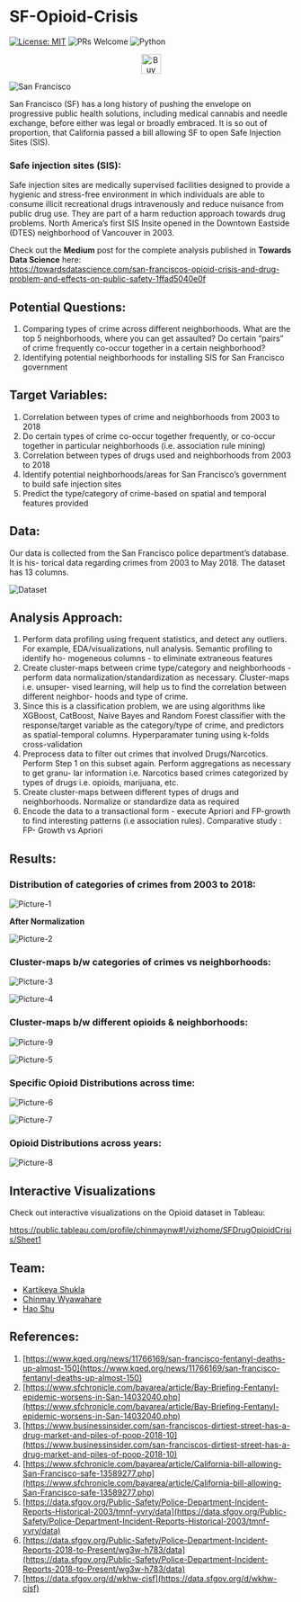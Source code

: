 # SF-Opioid-Crisis

[![License: MIT](https://img.shields.io/badge/License-MIT-green.svg)](https://opensource.org/licenses/MIT)
![PRs Welcome](https://img.shields.io/badge/PRs-welcome-brightgreen) 
![Python](https://upload.wikimedia.org/wikipedia/commons/3/34/Blue_Python_3.6_Shield_Badge.svg)

<p align="center">
    <a href="https://www.buymeacoffee.com/wyavs" target="_blank"><img src="https://cdn.buymeacoffee.com/buttons/default-orange.png" alt="Buy Me A Coffee" height="35px"></a>
</p>


![San Francisco](https://github.com/gandalf1819/SF-Opioid-Crisis/blob/master/sf-crisis.png)

San Francisco (SF) has a long history of pushing the envelope on progressive public health solutions, including medical cannabis and needle exchange, before either was legal or broadly embraced. It is so out of proportion, that California passed a bill allowing SF to open Safe Injection Sites (SIS).

### Safe injection sites (SIS):

Safe injection sites are medically supervised facilities designed to provide a hygienic and stress-free environment in which individuals are able to consume illicit recreational drugs intravenously and reduce nuisance from public drug use. They are part of a harm reduction approach towards drug problems. North America’s first SIS Insite opened in the Downtown Eastside (DTES) neighborhood of Vancouver in 2003.

Check out the **Medium** post for the complete analysis published in **Towards Data Science** here:<br> 
https://towardsdatascience.com/san-franciscos-opioid-crisis-and-drug-problem-and-effects-on-public-safety-1ffad5040e0f

## Potential Questions:

1. Comparing types of crime across different neighborhoods. What are the top 5 neighborhoods, where you can get assaulted? Do certain “pairs” of crime frequently co-occur together in a certain neighborhood?
2. Identifying potential neighborhoods for installing SIS for San Francisco government

## Target Variables:

1. Correlation between types of crime and neighborhoods from 2003 to 2018
2. Do certain types of crime co-occur together frequently, or co-occur together in particular neighborhoods (i.e. association rule mining)
3. Correlation between types of drugs used and neighborhoods from 2003 to 2018
4. Identify potential neighborhoods/areas for San Francisco’s government to build safe injection sites
5. Predict the type/category of crime-based on spatial and temporal features provided

## Data:

Our data is collected from the San Francisco police department’s database. It is his- torical data regarding crimes from 2003 to May 2018. The dataset has 13 columns.

![Dataset](https://github.com/gandalf1819/SF-Opioid-Crisis/blob/master/Dataset-information.png)

## Analysis Approach:

1. Perform data profiling using frequent statistics, and detect any outliers. For example, EDA/visualizations, null analysis. Semantic profiling to identify ho- mogeneous columns - to eliminate extraneous features
2. Create cluster-maps between crime type/category and neighborhoods - perform data normalization/standardization as necessary. Cluster-maps i.e. unsuper- vised learning, will help us to find the correlation between different neighbor- hoods and type of crime.
3. Since this is a classification problem, we are using algorithms like XGBoost, CatBoost, Naive Bayes and Random Forest classifier with the response/target variable as the category/type of crime, and predictors as spatial-temporal columns. Hyperparamater tuning using k-folds cross-validation
4. Preprocess data to filter out crimes that involved Drugs/Narcotics. Perform Step 1 on this subset again. Perform aggregations as necessary to get granu- lar information i.e. Narcotics based crimes categorized by types of drugs i.e. opioids, marijuana, etc.
5. Create cluster-maps between different types of drugs and neighborhoods. Normalize or standardize data as required
6. Encode the data to a transactional form - execute Apriori and FP-growth to find interesting patterns (i.e association rules). Comparative study : FP- Growth vs Apriori

## Results:

### Distribution of categories of crimes from 2003 to 2018:

![Picture-1](https://github.com/gandalf1819/SF-Opioid-Crisis/blob/master/results/Picture1.png)

**After Normalization**

![Picture-2](https://github.com/gandalf1819/SF-Opioid-Crisis/blob/master/results/Picture2.png)

### Cluster-maps b/w categories of crimes vs neighborhoods:

![Picture-3](https://github.com/gandalf1819/SF-Opioid-Crisis/blob/master/results/Picture3.png)

![Picture-4](https://github.com/gandalf1819/SF-Opioid-Crisis/blob/master/results/Picture4.png)

### Cluster-maps b/w different opioids & neighborhoods:

![Picture-9](https://github.com/gandalf1819/SF-Opioid-Crisis/blob/master/results/Picture9.png)

![Picture-5](https://github.com/gandalf1819/SF-Opioid-Crisis/blob/master/results/Picture5.png)

### Specific Opioid Distributions across time:

![Picture-6](https://github.com/gandalf1819/SF-Opioid-Crisis/blob/master/results/Picture6.png)

![Picture-7](https://github.com/gandalf1819/SF-Opioid-Crisis/blob/master/results/Picture7.png)

### Opioid Distributions across years:

![Picture-8](https://github.com/gandalf1819/SF-Opioid-Crisis/blob/master/results/Picture8.png)

## Interactive Visualizations

Check out interactive visualizations on the Opioid dataset in Tableau:

https://public.tableau.com/profile/chinmaynw#!/vizhome/SFDrugOpioidCrisis/Sheet1

## Team:

* [Kartikeya Shukla](https://github.com/kart2k15)
* [Chinmay Wyawahare](https://github.com/gandalf1819)
* [Hao Shu](https://github.com/hs3812)

## References:

1. [https://www.kqed.org/news/11766169/san-francisco-fentanyl-deaths-up-almost-150](https://www.kqed.org/news/11766169/san-francisco-fentanyl-deaths-up-almost-150)
2. [https://www.sfchronicle.com/bayarea/article/Bay-Briefing-Fentanyl-epidemic-worsens-in-San-14032040.php](https://www.sfchronicle.com/bayarea/article/Bay-Briefing-Fentanyl-epidemic-worsens-in-San-14032040.php)
3. [https://www.businessinsider.com/san-franciscos-dirtiest-street-has-a-drug-market-and-piles-of-poop-2018-10](https://www.businessinsider.com/san-franciscos-dirtiest-street-has-a-drug-market-and-piles-of-poop-2018-10)
4. [https://www.sfchronicle.com/bayarea/article/California-bill-allowing-San-Francisco-safe-13589277.php](https://www.sfchronicle.com/bayarea/article/California-bill-allowing-San-Francisco-safe-13589277.php)
5. [https://data.sfgov.org/Public-Safety/Police-Department-Incident-Reports-Historical-2003/tmnf-yvry/data](https://data.sfgov.org/Public-Safety/Police-Department-Incident-Reports-Historical-2003/tmnf-yvry/data)
6. [https://data.sfgov.org/Public-Safety/Police-Department-Incident-Reports-2018-to-Present/wg3w-h783/data](https://data.sfgov.org/Public-Safety/Police-Department-Incident-Reports-2018-to-Present/wg3w-h783/data)
7. [https://data.sfgov.org/d/wkhw-cjsf](https://data.sfgov.org/d/wkhw-cjsf)
